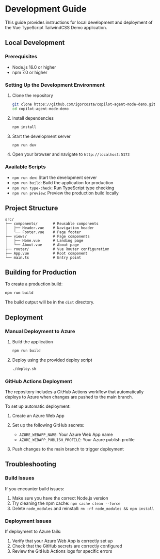 # Development Guide

This guide provides instructions for local development and deployment of the Vue TypeScript TailwindCSS Demo application.

## Local Development

### Prerequisites

- Node.js 16.0 or higher
- npm 7.0 or higher

### Setting Up the Development Environment

1. Clone the repository
   ```bash
   git clone https://github.com/igorcosta/copilot-agent-mode-demo.git
   cd copilot-agent-mode-demo
   ```

2. Install dependencies
   ```bash
   npm install
   ```

3. Start the development server
   ```bash
   npm run dev
   ```

4. Open your browser and navigate to `http://localhost:5173`

### Available Scripts

- `npm run dev`: Start the development server
- `npm run build`: Build the application for production
- `npm run type-check`: Run TypeScript type checking
- `npm run preview`: Preview the production build locally

## Project Structure

```
src/
├── components/       # Reusable components
│   ├── Header.vue    # Navigation header
│   └── Footer.vue    # Page footer
├── views/            # Page components
│   ├── Home.vue      # Landing page
│   └── About.vue     # About page
├── router/           # Vue Router configuration
├── App.vue           # Root component
└── main.ts           # Entry point
```

## Building for Production

To create a production build:

```bash
npm run build
```

The build output will be in the `dist` directory.

## Deployment

### Manual Deployment to Azure

1. Build the application
   ```bash
   npm run build
   ```

2. Deploy using the provided deploy script
   ```bash
   ./deploy.sh
   ```

### GitHub Actions Deployment

The repository includes a GitHub Actions workflow that automatically deploys to Azure when changes are pushed to the main branch.

To set up automatic deployment:

1. Create an Azure Web App

2. Set up the following GitHub secrets:
   - `AZURE_WEBAPP_NAME`: Your Azure Web App name
   - `AZURE_WEBAPP_PUBLISH_PROFILE`: Your Azure publish profile

3. Push changes to the main branch to trigger deployment

## Troubleshooting

### Build Issues

If you encounter build issues:

1. Make sure you have the correct Node.js version
2. Try cleaning the npm cache: `npm cache clean --force`
3. Delete `node_modules` and reinstall: `rm -rf node_modules && npm install`

### Deployment Issues

If deployment to Azure fails:

1. Verify that your Azure Web App is correctly set up
2. Check that the GitHub secrets are correctly configured
3. Review the GitHub Actions logs for specific errors